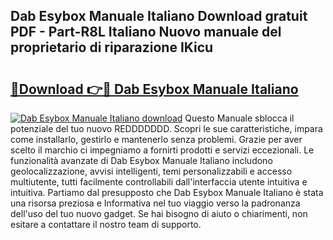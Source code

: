 ## Dab Esybox Manuale Italiano Download gratuit PDF - Part-R8L Italiano Nuovo manuale del proprietario di riparazione IKicu

# <h2><a href="http://dff68cw.blite.top/?on=Dab+Esybox+Manuale+Italiano">🔗Download 👉🔴 Dab Esybox Manuale Italiano</a></h2>

[![Dab Esybox Manuale Italiano download](https://i.imgur.com/lujVjoI.png)](http://dff68cw.blite.top/?on=Dab+Esybox+Manuale+Italiano)
Questo Manuale sblocca il potenziale del tuo nuovo REDDDDDDD. Scopri le sue caratteristiche, impara come installarlo, gestirlo e mantenerlo senza problemi. Grazie per aver scelto il marchio ci impegniamo a fornirti prodotti e servizi eccezionali. Le funzionalità avanzate di Dab Esybox Manuale Italiano includono geolocalizzazione, avvisi intelligenti, temi personalizzabili e accesso multiutente, tutti facilmente controllabili dall'interfaccia utente intuitiva e intuitiva. Partiamo dal presupposto che Dab Esybox Manuale Italiano è stata una risorsa preziosa e Informativa nel tuo viaggio verso la padronanza dell'uso del tuo nuovo gadget. Se hai bisogno di aiuto o chiarimenti, non esitare a contattare il nostro team di supporto.
